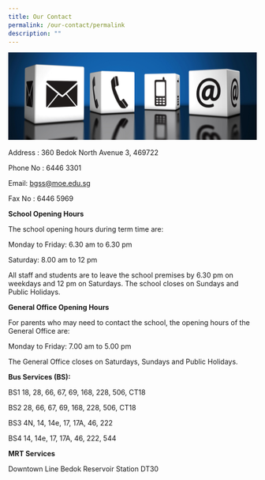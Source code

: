 ```yaml
---
title: Our Contact
permalink: /our-contact/permalink
description: ""
---
```

![](/images/contacts.jpg)

Address : 360 Bedok North Avenue 3, 469722

Phone No : 6446 3301

Email: bgss@moe.edu.sg

Fax No : 6446 5969

**School Opening Hours**

The school opening hours during term time are:

Monday to Friday: 6.30 am to 6.30 pm

Saturday: 8.00 am to 12 pm

All staff and students are to leave the school premises by 6.30 pm on weekdays and 12 pm on Saturdays. The school closes on Sundays and Public Holidays.

**General Office Opening Hours**

For parents who may need to contact the school, the opening hours of the General Office are:

Monday to Friday: 7.00 am to 5.00 pm

The General Office closes on Saturdays, Sundays and Public Holidays.

**Bus Services (BS):**

BS1
18, 28, 66, 67, 69, 168, 228, 506, CT18

BS2
28, 66, 67, 69, 168, 228, 506, CT18

BS3
4N, 14, 14e, 17, 17A, 46, 222

BS4
14, 14e, 17, 17A, 46, 222, 544

**MRT Services**

Downtown Line
Bedok Reservoir Station DT30